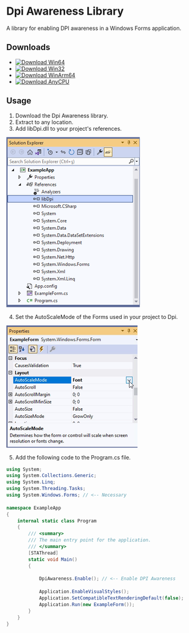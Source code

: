 # Dpi Awareness Library
A library for enabling DPI awareness in a Windows Forms application.
## Downloads
- [ ![Download Win64](https://img.shields.io/badge/Download-x64-brightgreen )](https://github.com/korayustundag/DpiAwareness/releases/download/v1.0.0/DpiAwareness_x64.zip)
- [ ![Download Win32](https://img.shields.io/badge/Download-x86-brightgreen )](https://github.com/korayustundag/DpiAwareness/releases/download/v1.0.0/DpiAwareness_x86.zip)
- [ ![Download WinArm64](https://img.shields.io/badge/Download-ARM64-brightgreen )](https://github.com/korayustundag/DpiAwareness/releases/download/v1.0.0/DpiAwareness_ARM64.zip)
- [ ![Download AnyCPU](https://img.shields.io/badge/Download-Any_CPU-brightgreen )](https://github.com/korayustundag/DpiAwareness/releases/download/v1.0.0/DpiAwareness_AnyCPU.zip)
## Usage
1. Download the Dpi Awareness library.
2. Extract to any location.
3. Add libDpi.dll to your project's references.

![se](https://github.com/korayustundag/DpiAwareness/blob/main/img/se.png)

4. Set the AutoScaleMode of the Forms used in your project to Dpi.

![pw](https://github.com/korayustundag/DpiAwareness/blob/main/img/pw.gif)

5. Add the following code to the Program.cs file.
```csharp
using System;
using System.Collections.Generic;
using System.Linq;
using System.Threading.Tasks;
using System.Windows.Forms; // <-- Necessary

namespace ExampleApp
{
    internal static class Program
    {
        /// <summary>
        /// The main entry point for the application.
        /// </summary>
        [STAThread]
        static void Main()
        {

            DpiAwareness.Enable(); // <-- Enable DPI Awareness

            Application.EnableVisualStyles();
            Application.SetCompatibleTextRenderingDefault(false);
            Application.Run(new ExampleForm());
        }
    }
}
```
